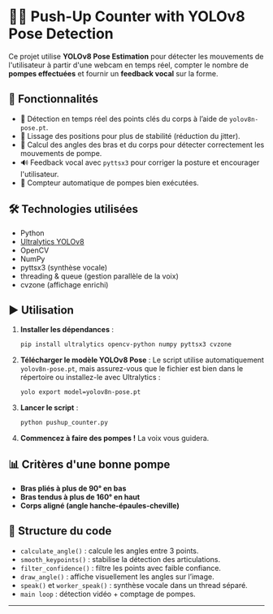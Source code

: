 
# 🏋️‍♂️ Push-Up Counter with YOLOv8 Pose Detection

Ce projet utilise **YOLOv8 Pose Estimation** pour détecter les mouvements de l'utilisateur à partir d'une webcam en temps réel, compter le nombre de **pompes effectuées** et fournir un **feedback vocal** sur la forme.

## 📸 Fonctionnalités

* 📍 Détection en temps réel des points clés du corps à l’aide de `yolov8n-pose.pt`.
* 🧠 Lissage des positions pour plus de stabilité (réduction du jitter).
* 📐 Calcul des angles des bras et du corps pour détecter correctement les mouvements de pompe.
* 🔊 Feedback vocal avec `pyttsx3` pour corriger la posture et encourager l'utilisateur.
* 🧮 Compteur automatique de pompes bien exécutées.

## 🛠️ Technologies utilisées

* Python
* [Ultralytics YOLOv8](https://github.com/ultralytics/ultralytics)
* OpenCV
* NumPy
* pyttsx3 (synthèse vocale)
* threading & queue (gestion parallèle de la voix)
* cvzone (affichage enrichi)

## ▶️ Utilisation

1. **Installer les dépendances** :

   ```bash
   pip install ultralytics opencv-python numpy pyttsx3 cvzone
   ```

2. **Télécharger le modèle YOLOv8 Pose** :
   Le script utilise automatiquement `yolov8n-pose.pt`, mais assurez-vous que le fichier est bien dans le répertoire ou installez-le avec Ultralytics :

   ```bash
   yolo export model=yolov8n-pose.pt
   ```

3. **Lancer le script** :

   ```bash
   python pushup_counter.py
   ```

4. **Commencez à faire des pompes !** La voix vous guidera.

## 📊 Critères d'une bonne pompe

* **Bras pliés à plus de 90° en bas**
* **Bras tendus à plus de 160° en haut**
* **Corps aligné (angle hanche-épaules-cheville)**

## 📁 Structure du code

* `calculate_angle()` : calcule les angles entre 3 points.
* `smooth_keypoints()` : stabilise la détection des articulations.
* `filter_confidence()` : filtre les points avec faible confiance.
* `draw_angle()` : affiche visuellement les angles sur l’image.
* `speak()` et `worker_speak()` : synthèse vocale dans un thread séparé.
* `main loop` : détection vidéo + comptage de pompes.

---

